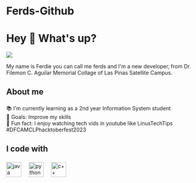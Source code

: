 # Ferds-Github
<h1 align="left">Hey 👋 What's up?</h1>
<div align="left">
  <img src="https://www.reactiongifs.com/wp-content/uploads/2013/07/ralph-wave.gif" />
</div>

<p align="left">My name is Ferdie you can call me ferds and I'm a new developer, from Dr. Filemon C. Aguilar Memorial Collage of Las Pinas Satellite Campus.</p>

###

<h2 align="left">About me</h2>

###

<p align="left">📚 I'm currently learning as a 2nd year Information System student<br>🎯 Goals: Improve my skills<br>🎲 Fun fact: I enjoy watching tech vids in youtube like LinusTechTips<br>#DFCAMCLPhacktoberfest2023</p>

###

<h2 align="left">I code with</h2>

###

<div align="left">
  <img src="https://imgs.search.brave.com/0vjHL1adfQ6ftTpx14IW3p2D1GrGqD76RFbMvSp-3WQ/rs:fit:500:0:0:0/g:ce/aHR0cHM6Ly9sb2dv/cy1kb3dubG9hZC5j/b20vd3AtY29udGVu/dC91cGxvYWRzLzIw/MTYvMTAvSmF2YV9s/b2dvLTQxNHg3MDAu/cG5n" height="40" alt="java logo"  />
  <img width="12" />
  <img src="https://imgs.search.brave.com/PYqebDRlq5nZ8a6wsXS1tK1ym-vgO-KloZZweibIt8A/rs:fit:500:0:0:0/g:ce/aHR0cHM6Ly91cGxv/YWQud2lraW1lZGlh/Lm9yZy93aWtpcGVk/aWEvY29tbW9ucy90/aHVtYi9jL2MzL1B5/dGhvbi1sb2dvLW5v/dGV4dC5zdmcvNjQw/cHgtUHl0aG9uLWxv/Z28tbm90ZXh0LnN2/Zy5wbmc" height="40" alt="python logo">
  <img width="12">
  <img src="https://imgs.search.brave.com/hSJgAyQ91FuTv-jQo7xdKUJYM3OCFE3ASEWj7l2X5c4/rs:fit:500:0:0:0/g:ce/aHR0cHM6Ly91cGxv/YWQud2lraW1lZGlh/Lm9yZy93aWtpcGVk/aWEvY29tbW9ucy90/aHVtYi8xLzE4L0lT/T19DJTJCJTJCX0xv/Z28uc3ZnLzY0MHB4/LUlTT19DJTJCJTJC/X0xvZ28uc3ZnLnBu/Zw" height="40" alt="c++ logo">
  <img width="12">
</div>

###
